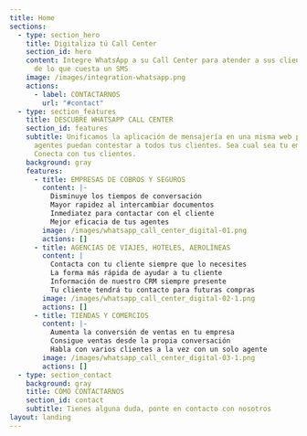 ```yaml
---
title: Home
sections:
  - type: section_hero
    title: Digitaliza tú Call Center
    section_id: hero
    content: Integre WhatsApp a su Call Center para atender a sus clientes por menos
      de lo que cuesta un SMS
    image: /images/integration-whatsapp.png
    actions:
      - label: CONTACTARNOS
        url: "#contact"
  - type: section_features
    title: DESCUBRE WHATSAPP CALL CENTER
    section_id: features
    subtitle: Unificamos la aplicación de mensajería en una misma web para que tus
      agentes puedan contestar a todos tus clientes. Sea cual sea tu empresa.
      Conecta con tus clientes.
    background: gray
    features:
      - title: EMPRESAS DE COBROS Y SEGUROS
        content: |-
          Disminuye los tiempos de conversación
          Mayor rapidez al intercambiar documentos
          Inmediatez para contactar con el cliente
          Mejor eficacia de tus agentes
        image: /images/whatsapp_call_center_digital-01.png
        actions: []
      - title: AGENCIAS DE VIAJES, HOTELES, AEROLÍNEAS
        content: |
          Contacta con tu cliente siempre que lo necesites
          La forma más rápida de ayudar a tu cliente
          Información de nuestro CRM siempre presente
          Tu cliente tendrá tu contacto para futuras compras
        image: /images/whatsapp_call_center_digital-02-1.png
        actions: []
      - title: TIENDAS Y COMERCIOS
        content: |-
          Aumenta la conversión de ventas en tu empresa
          Consigue ventas desde la propia conversación
          Habla con varios clientes a la vez con un solo agente
        image: /images/whatsapp_call_center_digital-03-1.png
        actions: []
  - type: section_contact
    background: gray
    title: CÓMO CONTACTARNOS
    section_id: contact
    subtitle: Tienes alguna duda, ponte en contacto con nosotros
layout: landing
---
```

